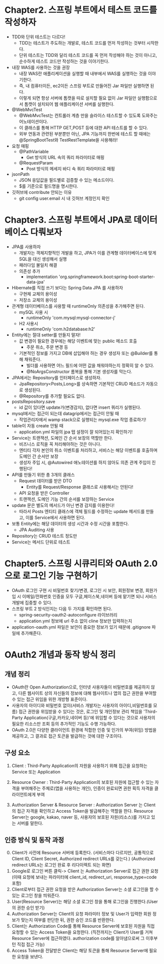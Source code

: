 # Chapter2. 스프링 부트에서 테스트 코드를 작성하자
- TDD와 단위 테스트는 다르다!
  - TDD는 테스트가 주도하는 개발로, 테스트 코드를 먼저 작성하는 것부터 시작한다.
  - 단위 테스트는 TDD와 달리 테스트 코드를 꼭 먼저 작성해야 하는 것이 아니고, 순수하게 테스트 코드만 작성하는 것을 이야기한다.
- 내장 WAS를 사용하는 것을 권장
  - 내장 WAS란 애플리케이션을 실행할 때 내부에서 WAS를 실행하는 것을 이야기한다.
  - 즉, 내 컴퓨터이든, ec2이든 스프링 부트로 만들어진 Jar 파일만 실행하면 된다.
  - 이렇게 되면 항상 서버에 톰캣을 따로 설치할 필요 없이 Jar 파일만 실행함으로서 톰캣이 설치되어 웹 애플리케이션 서버를 실행한다.
- @WebMvcTest
  - @WebMvcTest는 컨트롤러 계층 만을 슬라이스 테스트할 수 있도록 도와주는 어노테이션이다.
  - 이 클래스를 통해 HTTP GET,POST 등에 대한 API 테스트를 할 수 있다.
  - 외부 연동과 관련된 부분뿐만 아닌, JPA 기능까지 한번에 테스트 할 때에는 @SpringBootTest와 TestRestTemplate을 사용해라!
- 요청 매핑
  - @PathVariable
    - Get 방식의 URL 속의 쿼리 파라미터로 매핑
  - @RequestParam
    - Post 방식의 메세지 바디 속 쿼리 파라미터로 매핑
- jsonPath
  - JSON 응답값을 필드별로 검증할 수 있는 메소드이다.
  - $를 기준으로 필드명을 명시한다.
- 깃허브에 contribute 안되는 이유
  - git config user.email 시 내 깃허브 계정인지 확인

# Chapter3. 스프링 부트에서 JPA로 데이터베이스 다뤄보자
- JPA를 사용하자
  - 개발자는 객체지향적인 개발을 하고, JPA가 이를 관계형 데이터베이스에 맞게 SQL을 대신 생성해서 실행
  - 패러다임 불일치 해결
  - 의존성 추가
    - implementation 'org.springframework.boot:spring-boot-starter-data-jpa'
- Hibernate를 직접 쓰기 보다는 Spring Data JPA 를 사용하자
  - 구현체 교체의 용이성
  - 저장소 교체의 용이성
- 관계형 데이터베이스를 사용할 때 runtimeOnly 의존성을 추가해주면 된다.
  - mySQL 사용 시
    - runtimeOnly 'com.mysql:mysql-connector-j'
  - H2 사용시
    - runtimeOnly 'com.h2database:h2'
- Entity에는 절대 setter를 만들지 말자!
  - 값 변경이 필요한 경우에는 해당 이벤트에 맞는 public 메소드 호출
    - 주문 취소, 주문 변경 등
  - 기본적인 정보를 가지고 DB에 삽입해야 하는 경우 생성자 또는 @Builder를 통해 채워준다.
    - 빌더를 사용하면 어느 필드에 어떤 값을 채워야하는지 정확히 알 수 있다.
    - @NoArgsConstructor 롬복을 통해 기본 생성자를 막는다.
- JPA에서는 Repository를 인터페이스로 생성하자.
  - JpaRepository<Posts,Long>를 상속하면 기본적인 CRUD 메소드가 자동으로 생성된다.
  - @Repository를 추가할 필요도 없다.
- postsRepository.save
  - id 값이 있다면 update가(변경감지), 없다면 insert 쿼리가 실행된다.
- mysql에서는 접근이 되는데 datagrip에서는 접근이 안될 때
  - 작업관리자에서 wamp stack으로 실행되는 mysql.exe 작업 종료하기!
- table이 자동 create 안될 때
  - application.yml 파일의 jpa 탭 설정이 잘 되어있는지 확인하기!
- Service는 트랜잭션, 도메인 간 순서 보장의 역할만 한다.
  - 비즈니스 로직을 꼭 처리해야하는 것은 아니다.
  - 엔티티 각자 본인의 취소 이벤트를 처리하고, 서비스는 해당 이벤트를 호출하며 도메인 간 순서만 보장
  - 생성자 주입 시, @Autowired 애노테이션를 하지 않아도 의존 관계 주입이 진행된다!
- API를 만들기 위한 총 3개의 클래스
  - Request 데이터를 받은 DTO
    - Entity를 Request/Response 클래스로 사용해서는 안된다!
  - API 요청을 받은 Controller
  - 트랜잭션, 도메인 기능 간의 순서를 보장하는 Service
- update 문은 별도의 메서드가 아닌 변경 감지를 이용한다!
  - 따라서 Posts 엔티티 클래스에 객체 필드를 수정하는 update 메서드를 만들고, 이를 Service에서 사용하면 된다.
- 보통 Entity에는 해당 데이터의 생성 시간과 수정 시간을 포함한다.
  - JPA Auditing 사용
- Repository는 CRUD 테스트 정도만
- Service는 메서드 단위로 테스트

# Chapter5. 스프링 시큐리티와 OAuth 2.0으로 로그인 기능 구현하기
- OAuth 로그인 구현 시 비밀번호 찾기/변경, 로그인 시 보안, 회원정보 변경, 회원가입 시 이메일/전화번호 인증을 
  모두 구글,페이스북,네이버 등에 맡기면 되니 서비스 개발에 집중할 수 있다.
- 스프링 부트 2 방식인지는 다음 두 가지를 확인하면 된다.
  - spring-security-oauth2-autoconfigure 라이브러리
  - application.yml 정보에 url 주소 없이 cline 정보만 입력하는지
- application-oauth.yml 파일은 보안이 중요한 정보가 있기 때문에 .gitignore 파일에 추가해준다.

# OAuth2 개념과 동작 방식 정리
## 개념 정리
- OAuth란 Open Authorization으로, 인터넷 사용자들이 비밀번호를 제공하지 않고, 다른 웹사이트 상의
  자신들의 정보에 대해 웹사이트나 앱의 접근 권한을 부여할 수 있는 접근 위임을 위한 개방형 표준이다.
- 사용자의 아이디와 비밀번호 없이(서비스 개발자는 사용자의 아이디,비밀번호를 모름) 접근 권한을 위임받을 수 있다는 것은, 로그인 및 개인정보 관리 책임을
  'Third-Party Application(구글,카카오,네이버 등)'에 위임할 수 있다는 것으로 사용자의 필요한 리소스만 조회 등의 추가적인 기능도 수행 가능하다.
- OAuth 2.0은 다양한 클라이언트 환경에 적합한 인증 및 인가의 부여(위임) 방법을 제공하고, 그 결과로 접근 토큰을 발급하는 것에 대한 구조이다.

## 구성 요소

  1. Client
     : Third-Party Application의 자원을 사용하기 위해 접근을 요청하는 Service 또는 Application
  
  2. Resource Owner
     : Third-Party Application의 보호된 자원에 접근할 수 있는 자격을 부여해주는 주체로(앱을 사용하는 개인), 
       인증이 완료되면 권한 획득 자격을 클라이언트에게 부여
  
  3. Authorization Server & Resource Server
     : Authorization Server 는 Client의 접근 자격을 확인하고 Access Token을 발급해주는 역할을 한다.
       Resource Server는 google, kakao, naver 등, 사용자의 보호된 자원(리소스)를 가지고 있는 서버를 말한다.

## 인증 방식 및 동작 과정
  0. Client가 사전에 Resource 서버에 등록한다. (서비스마다 다르지만, 공통적으로 Client ID, Client Secret, Authorized redirect URLs를 갖는다.)
     (Authorized redirect URLs는 로그인 완료 후 리다이렉트 되는 화면)
  1. Google로 로그인 버튼 클릭-> Client 는 Authorization Server로 접근 권한 요청
     (이때 요청에 보내는 파라미터에 client_id, redirect_uri, response_type=code 포함)
  2. Client로부터 접근 권한 요청을 받은 Authorization Server는 소셜 로그인을 할 수 있는 로그인 창을 띄워준다.
  3. User(Resource Server)는 해당 소셜 로그인 창을 통해 로그인을 진행한다.(User의 권한 승인 받기)
  4. Authorization Server는 Client의 요청 파라미터 정보 및 User가 입력한 회원 정보가 맞는지 여부를 판단한 뒤, 권한 승인 코드를 반환한다.
  5. Client는 Authorization Code를 통해 Resource Server에 보호된 자원을 직접 요청할 수 있는 Access Token을 요청한다.
     (직전까지는 Client가 User를 거쳐 Resource Server에 접근하였다. authorization code를 알아냄으로써 그 이후부턴 직접 접근 가능)
  6. Access Token을 전달받은 Client는 해당 토큰을 통해 Resource Server에 필요한 요청을 보낸다. 

